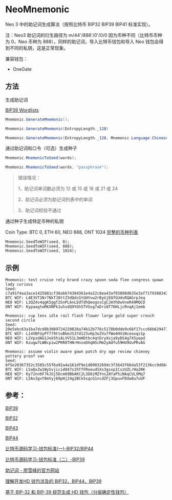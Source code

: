 # NeoMnemonic

Neo 3 中的助记词生成算法（按照比特币 BIP32 BIP39 BIP41 标准实现）。

注：Neo3 助记词的衍生路径为 m/44'/888'/0'/0/0 因为币种不同（比特币币种为 0，Neo 币种为 888），同样的助记词，导入比特币钱包和导入 Neo 钱包会得到不同的私钥，这是正常现象。

兼容钱包：

- OneGate

## 方法

生成助记词

[BIP39 Wordlists](https://github.com/bitcoin/bips/blob/master/bip-0039/bip-0039-wordlists.md)

```csharp
Mnemonic.GenerateMnemonic();

Mnemonic.GenerateMnemonic(EntropyLength._128)

Mnemonic.GenerateMnemonic(EntropyLength._128, Mnemonic.Language.ChineseSimplified)
```

通过助记词和口令（可选）生成种子

```csharp
Mnemonic.MnemonicToSeed(words);

Mnemonic.MnemonicToSeed(words, "passphrase");
```

> 错误情况：
>
> 1、助记词单词数必须为 12 或 15 或 18 或 21 或 24
>
> 2、助记词必须为助记词列表中的单词
>
> 3、助记词校验不通过

通过种子生成特定币种的私钥

Coin Type: BTC 0, ETH 60, NEO 888, ONT 1024 [完整的币种列表](https://github.com/satoshilabs/slips/blob/master/slip-0044.md)

```
Mnemonic.SeedToWIF(seed, 0);
Mnemonic.SeedToWIF(seed, 888);
Mnemonic.SeedToWIF(seed, 1024);
```

## 示例

```
Mnemonic: test cruise rely brand crazy spoon soda flee congress spawn lady curious
Seed: c7a91f4aa3ace1425881cf36abb74304361e4a22c8ea43af93898d635e3af71f938834279085d7227842af39de613bbc20a34ab5d6bc077de051c53cf909a1ae
BTC WIF: L4E3VT1Nr7NkTJ8ttZ3dQdcGtGHYvw2rByUjEQfGUdvRQAGrpJeq
NEO WIF: L3QZ4s4qgK5ggT2SnPL6nLEdTdhQeogssCgCJmYhDwVneR49MQCD
ONT WIF: KypaagtwRKXNPk1uhsdQ9YGhSTVGsg7aDrs8T76HLjcRnqAj1emb

Mnemonic: cup lens idle rail flash flower large gold super crouch second circle
Seed: 20e5ebc63a1ba7dcd8b3089724220826a74b12b776c5178b0dde9c68f17ccc66b629471a00401c513d2b5102ebed179873ca6ed6ad33b31e34776e2dfabed155
BTC WIF: L14VBFUyPf779ttoBkmJS37d123vHp3oZVu7fWe4HViNceoxqz1p
NEO WIF: L2VpzdAG1Jek5hiALVV51L3mHDtbc4qtDryXxja9yDS4g7X5yepd
ONT WIF: Kzugw7LWBcpiw2PRR8THNrHnzeDXqNScMm2yAdfu59HU9UuPRvAG

Mnemonic: assume violin aware gown patch dry age review chimney pottery proof van
Seed: 8f5e20367352c3585c55f6a92a4a161df9e1d8903269dc3f3643f66da53f2136cc9d864e49b0c43c00539bc2dd9a094d9c61c99ecc4d9248be6473b8df268257
BTC WIF: L5aQxZw1WySvjicid847s2hTfFRoeudSXs3gsxp1CszUZLrHa2RK
NEO WIF: Ky72nn6F7kJGj5Dcm69BbAKC2L3D8iMZYns2AYaP5iNAqCULXMq7
ONT WIF: L5Ax3gvY8mVyj69pHj24g2BCk5sqcG1ncdZFj3GpuvFDUw8u7uUF
```

## 参考：

[BIP39](https://github.com/bitcoin/bips/blob/master/bip-0039.mediawiki)

[BIP32](https://github.com/bitcoin/bips/blob/master/bip-0032.mediawiki)

[BIP43](https://github.com/bitcoin/bips/blob/master/bip-0043.mediawiki)

[BIP44](https://github.com/bitcoin/bips/blob/master/bip-0044.mediawiki)

[比特币源码学习-钱包标准(一)-BIP32/BIP44](https://blog.csdn.net/m0_37847176/article/details/82011876)

[比特币源码学习-钱包标准（二）-BIP39](https://blog.csdn.net/m0_37847176/article/details/82177627)

[助记词 - 廖雪峰的官方网站](https://www.liaoxuefeng.com/wiki/1207298049439968/1207320517404448)

[理解开发HD 钱包涉及的 BIP32、BIP44、BIP39](https://learnblockchain.cn/2018/09/28/hdwallet/)

[基于 BIP-32 和 BIP-39 规范生成 HD 钱包（分层确定性钱包）](https://stevenocean.github.io/2018/09/23/generate-hd-wallet-by-bip39.html)

